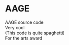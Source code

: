 # AAGE
AAGE source code <br />
Very cool <br />
(This code is quite spaghetti) <br />
For the arts award <br />
